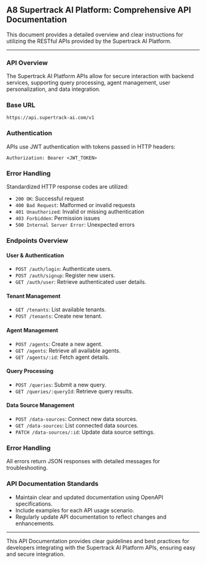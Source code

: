 ## **A8 Supertrack AI Platform: Comprehensive API Documentation**

This document provides a detailed overview and clear instructions for utilizing the RESTful APIs provided by the Supertrack AI Platform.

---

### **API Overview**

The Supertrack AI Platform APIs allow for secure interaction with backend services, supporting query processing, agent management, user personalization, and data integration.

### **Base URL**

```
https://api.supertrack-ai.com/v1
```

### **Authentication**

APIs use JWT authentication with tokens passed in HTTP headers:

```
Authorization: Bearer <JWT_TOKEN>
```

### **Error Handling**

Standardized HTTP response codes are utilized:

* `200 OK`: Successful request  
* `400 Bad Request`: Malformed or invalid requests  
* `401 Unauthorized`: Invalid or missing authentication  
* `403 Forbidden`: Permission issues  
* `500 Internal Server Error`: Unexpected errors

### **Endpoints Overview**

#### **User & Authentication**

* `POST /auth/login`: Authenticate users.  
* `POST /auth/signup`: Register new users.  
* `GET /auth/user`: Retrieve authenticated user details.

#### **Tenant Management**

* `GET /tenants`: List available tenants.  
* `POST /tenants`: Create new tenant.

#### **Agent Management**

* `POST /agents`: Create a new agent.  
* `GET /agents`: Retrieve all available agents.  
* `GET /agents/:id`: Fetch agent details.

#### **Query Processing**

* `POST /queries`: Submit a new query.  
* `GET /queries/:queryId`: Retrieve query results.

#### **Data Source Management**

* `POST /data-sources`: Connect new data sources.  
* `GET /data-sources`: List connected data sources.  
* `PATCH /data-sources/:id`: Update data source settings.

### **Error Handling**

All errors return JSON responses with detailed messages for troubleshooting.

### **API Documentation Standards**

* Maintain clear and updated documentation using OpenAPI specifications.  
* Include examples for each API usage scenario.  
* Regularly update API documentation to reflect changes and enhancements.

---

This API Documentation provides clear guidelines and best practices for developers integrating with the Supertrack AI Platform APIs, ensuring easy and secure integration.

